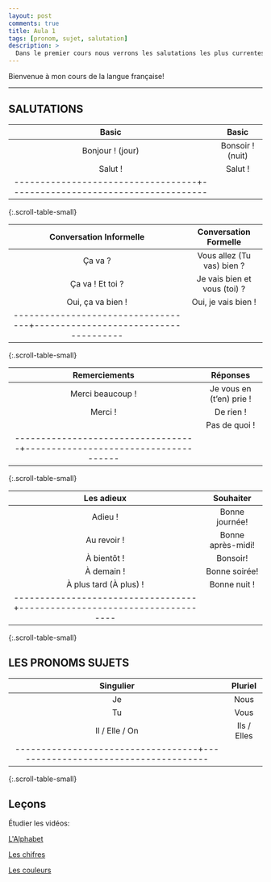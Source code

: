 ```yaml
---
layout: post
comments: true
title: Aula 1
tags: [pronom, sujet, salutation]
description: >
  Dans le premier cours nous verrons les salutations les plus currentes et les pronoms sujets.<!--more-->
---
```


Bienvenue à mon cours de la langue française!


---------------------------------------------------------------------------


SALUTATIONS
-----------


|               Basic               |                 Basic                |
|:---------------------------------:|:------------------------------------:|
|Bonjour ! 	(jour)					|	    Bonsoir !      (nuit)          |
|Salut !                            |Salut !                               |
|-----------------------------------+--------------------------------------|
{:.scroll-table-small}


|      Conversation Informelle      |        Conversation Formelle         |
|:---------------------------------:|:------------------------------------:|
|Ça va ?						    |       Vous allez (Tu vas) bien ?     |
|Ça va ! Et toi ?          			|       Je vais bien et vous (toi) ?   |
|Oui, ça va bien !					|	    Oui, je vais bien !            |
|-----------------------------------+--------------------------------------|
{:.scroll-table-small}


|           Remerciements           |               Réponses               |
|:---------------------------------:|:------------------------------------:|
|Merci beaucoup !                   |        Je vous en (t’en) prie !      |
|Merci !                            |               De rien !              |
|                                   |              Pas de quoi !           |
|-----------------------------------+--------------------------------------|
{:.scroll-table-small}


|            Les adieux             |               Souhaiter              |
|:---------------------------------:|:------------------------------------:|
|Adieu !                            |Bonne journée!                        |
|Au revoir !                        |Bonne après-midi!                     |
|À bientôt !                        |Bonsoir!                              |
|À demain !                         |Bonne soirée!                         |
|À plus tard (À plus) !             |Bonne nuit !                          |
|-----------------------------------+--------------------------------------|
{:.scroll-table-small}


LES PRONOMS SUJETS
-----------

|             Singulier             |                Pluriel               |
|:---------------------------------:|:------------------------------------:|
|Je                                 |Nous                                  |
|Tu                                 |Vous                                  |
|Il  /  Elle  /  On                 |Ils  /  Elles                         |
|-----------------------------------+--------------------------------------|
{:.scroll-table-small}


Leçons
------

Étudier les vidéos:

[L'Alphabet](https://www.youtube.com/watch?v=J2vSH8e-ME0)

[Les chifres](https://www.youtube.com/watch?v=YAu1ayf2f0s)

[Les couleurs](https://www.youtube.com/watch?v=DAjssWEquzM)